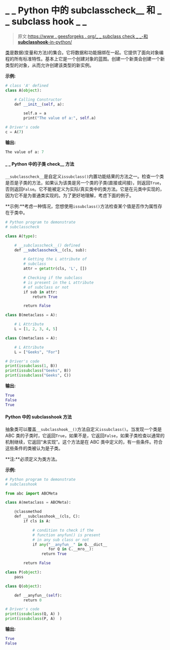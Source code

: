 # _ _ Python 中的 subclasscheck__ 和 _ _ subclass hook _ _

> 原文:[https://www . geesforgeks . org/_ _ subclass check _ _-和 __subclasshook__-in-python/](https://www.geeksforgeeks.org/__subclasscheck__-and-__subclasshook__-in-python/)

[类](https://www.geeksforgeeks.org/python-classes-and-objects/)是数据(变量和方法)的集合。它将数据和功能捆绑在一起。它提供了面向对象编程的所有标准特性。基本上它是一个创建对象的蓝图。创建一个新类会创建一个新类型的对象，从而允许创建该类型的新实例。

**示例:**

```py
# class 'A' defined
class A(object):

    # Calling Constructor
    def __init__(self, a):

        self.a = a
        print("The value of a:", self.a)

# Driver's code
c = A(7)
```

**输出:**

```py
The value of a: 7

```

#### _ _ Python 中的子类 check__ 方法

`__subclasscheck__`是自定义`issubclass()`内置功能结果的方法之一。检查一个类是否是子类的方法，如果认为该类是另一个类的子类(直接或间接)，则返回`True`，否则返回`False`。它不能被定义为实际/真实类中的类方法。它是在元类中实现的，因为它不是为普通类实现的。为了更好地理解，考虑下面的例子。

**示例:**考虑一种情况，您想使用`issubclass()`方法检查某个值是否作为属性存在于类中。

```py
# Python program to demonstrate
# subclasscheck

class A(type):

    # __subclasscheck__() defined
    def __subclasscheck__(cls, sub):

        # Getting the L attribute of
        # subclass
        attr = getattr(cls, 'L', [])

        # Checking if the subclass
        # is present in the L attribute
        # of subclass or not
        if sub in attr:
            return True

        return False

class B(metaclass = A):

    # L Attribute
    L = [1, 2, 3, 4, 5]

class C(metaclass = A):

    # L Attribute
    L = ["Geeks", "For"]

# Driver's code
print(issubclass(1, B))
print(issubclass("Geeks", B))
print(issubclass("Geeks", C))
```

**输出:**

```py
True
False
True

```

#### Python 中的 __subclasshook__ 方法

抽象类可以覆盖`__subclasshook__()`方法自定义`issubclass()`。当发现一个类是 ABC 类的子类时，它返回`True`，如果不是，它返回`False`，如果子类检查以通常的机制继续，它返回“未实现”。这个方法是在 ABC 类中定义的，有一些条件。符合这些条件的类被认为是子类。

**注:**必须定义为类方法。

**示例:**

```py
# Python program to demonstrate
# subclasshook

from abc import ABCMeta

class A(metaclass = ABCMeta):

    @classmethod
    def __subclasshook__(cls, C):
        if cls is A:

            # condition to check if the 
            # function anyfun() is present 
            # in any sub class or not
            if any("__anyfun__" in Q.__dict__ 
                   for Q in C.__mro__): 
                return True

        return False

class P(object):
    pass

class Q(object):

    def __anyfun__(self):
        return 0

# Driver's code
print(issubclass(Q, A) ) 
print(issubclass(P, A)  )
```

**输出:**

```py
True
False

```